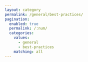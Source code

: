 ```yaml
---
layout: category
permalink: /general/best-practices/
pagination: 
  enabled: true
  permalink: /:num/
  categories:
    values:
      - general
      - best-practices
    matching: all
---
```


